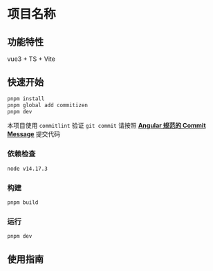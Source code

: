 # 项目名称

<!-- 写一段简短的话描述项目 -->

## 功能特性

vue3 + TS + Vite

## 快速开始

```sh
pnpm install
pnpm global add commitizen
pnpm dev
```

本项目使用 `commitlint` 验证 `git commit` 请按照 [**Angular 规范的 Commit Message**](https://i3o61hzm64.feishu.cn/docs/doccnp47z5z4IzGtbv4ZBjom6Od) 提交代码

### 依赖检查

```sh
node v14.17.3
```

### 构建

```sh
pnpm build
```

### 运行

```sh
pnpm dev
```

## 使用指南

